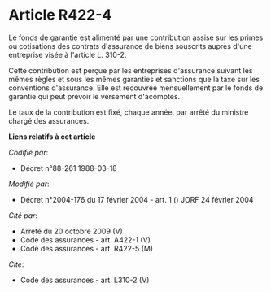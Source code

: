 # Article R422-4

Le fonds de garantie est alimenté par une contribution assise sur les primes ou cotisations des contrats d'assurance de biens
souscrits auprès d'une entreprise visée à l'article L. 310-2. 

Cette contribution est perçue par les entreprises d'assurance suivant les mêmes règles et sous les mêmes garanties et
sanctions que la taxe sur les conventions d'assurance. Elle est recouvrée mensuellement par le fonds de garantie qui peut
prévoir le versement d'acomptes. 

Le taux de la contribution est fixé, chaque année, par arrêté du ministre chargé des assurances.

**Liens relatifs à cet article**

_Codifié par_:

  - Décret n°88-261 1988-03-18

_Modifié par_:

  - Décret n°2004-176 du 17 février 2004 - art. 1 () JORF 24 février 2004

_Cité par_:

  - Arrêté du 20 octobre 2009 (V)
  - Code des assurances - art. A422-1 (V)
  - Code des assurances - art. R422-5 (M)

_Cite_:

  - Code des assurances - art. L310-2 (V)
